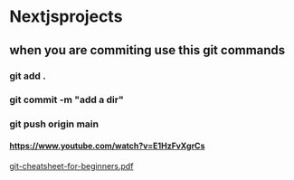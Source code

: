 # Nextjsprojects
## when you are commiting use this git commands
### git add .
### git commit -m "add a dir"
### git push origin main
#### https://www.youtube.com/watch?v=E1HzFvXgrCs

[git-cheatsheet-for-beginners.pdf](https://github.com/yasiruAtHippohotels/Nextjsprojects/files/14120472/git-cheatsheet-for-beginners.pdf)
